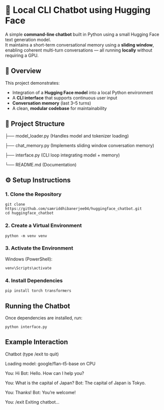 # 🧠 Local CLI Chatbot using Hugging Face

A simple **command-line chatbot** built in Python using a small Hugging Face text generation model.  
It maintains a short-term conversational memory using a **sliding window**, enabling coherent multi-turn conversations — all running **locally** without requiring a GPU.


## 🚀 Overview

This project demonstrates:
- Integration of a **Hugging Face model** into a local Python environment
- A **CLI interface** that supports continuous user input
- **Conversation memory** (last 3–5 turns)
- A clean, **modular codebase** for maintainability


## 🧩 Project Structure

├── model_loader.py (Handles model and tokenizer loading)

├── chat_memory.py (Implements sliding window conversation memory)

├── interface.py (CLI loop integrating model + memory)

└── README.md (Documentation)



## ⚙️ Setup Instructions

### 1. Clone the Repository
```
git clone https://github.com/samriddhibanerjee04/huggingface_chatbot.git
cd huggingface_chatbot
```

### 2. Create a Virtual Environment
```
python -m venv venv
```

### 3. Activate the Environment
Windows (PowerShell):
```
venv\Scripts\activate
```

### 4. Install Dependencies
```
pip install torch transformers
```

## Running the Chatbot
Once dependencies are installed, run:

```
python interface.py
```

## Example Interaction
Chatbot (type /exit to quit)

Loading model: google/flan-t5-base on CPU

You: Hi
Bot: Hello. How can I help you?

You: What is the capital of Japan?
Bot: The capital of Japan is Tokyo.

You: Thanks!
Bot: You’re welcome!

You: /exit
Exiting chatbot...
